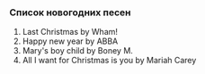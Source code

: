 ### Список новогодних песен

1. Last Christmas by Wham!
2. Happy new year by ABBA
3. Mary's boy child by Boney M.
4. All I want for Christmas is you by Mariah Carey


